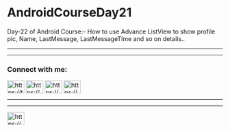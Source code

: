 # AndroidCourseDay21
Day-22 of Android Course:- How to use Advance ListView to show profile pic, Name, LastMessage, LastMessageTIme and so on details.. 
<hr><hr>
<h3 align="left">Connect with me:</h3>
<p align="left">
<a href="https://twitter.com/https://twitter.com/home" target="blank"><img align="center" src="https://raw.githubusercontent.com/rahuldkjain/github-profile-readme-generator/master/src/images/icons/Social/twitter.svg" alt="https://twitter.com/home" height="30" width="40" /></a>
<a href="https://linkedin.com/in/https://www.linkedin.com/feed/" target="blank"><img align="center" src="https://raw.githubusercontent.com/rahuldkjain/github-profile-readme-generator/master/src/images/icons/Social/linked-in-alt.svg" alt="https://www.linkedin.com/feed/" height="30" width="40" /></a>
<a href="https://instagram.com/https://www.instagram.com/ritikcoder/" target="blank"><img align="center" src="https://raw.githubusercontent.com/rahuldkjain/github-profile-readme-generator/master/src/images/icons/Social/instagram.svg" alt="https://www.instagram.com/ritikcoder/" height="30" width="40" /></a>
<a href="https://www.youtube.com/c/https://youtube.com/@ritikcoder" target="blank"><img align="center" src="https://raw.githubusercontent.com/rahuldkjain/github-profile-readme-generator/master/src/images/icons/Social/youtube.svg" alt="https://youtube.com/@ritikcoder" height="30" width="40" /></a>
</p>
<hr><hr>
<img align="center" src="https://github.com/CodeWithRitikCoder/AndroidCourseDay21/blob/master/project21_screenshorts/project21_screenshort1.jpg?raw=true" alt="https://youtube.com/@ritikcoder" height="30" width="40" />
